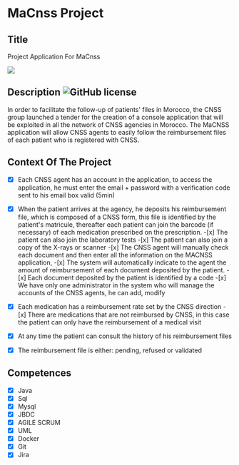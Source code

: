 # MaCnss Project

## Title

Project Application For MaCnss

![](https://www.mapcasablanca.ma/map/uploads/2021/06/CNSS-3.jpg)

## Description ![GitHub license](https://img.shields.io/github/license/Naereen/StrapDown.js.svg)

In order to facilitate the follow-up of patients' files in Morocco, the CNSS group launched a tender for the creation of a console application that will be exploited in all the network of CNSS agencies in Morocco. The MaCNSS application will allow CNSS agents to easily follow the reimbursement files of each patient who is registered with CNSS.

## Context Of The Project

-[x] Each CNSS agent has an account in the application, to access the application, he must enter the email + password with a verification code sent to his email box valid (5min)

-[x] When the patient arrives at the agency, he deposits his reimbursement file, which is composed of a CNSS form, this file is identified by the patient's matricule, thereafter each patient can join the barcode (if necessary) of each medication prescribed on the prescription. -[x] The patient can also join the laboratory tests -[x] The patient can also join a copy of the X-rays or scanner -[x] The CNSS agent will manually check each document and then enter all the information on the MACNSS application, -[x] The system will automatically indicate to the agent the amount of reimbursement of each document deposited by the patient. -[x] Each document deposited by the patient is identified by a code -[x] We have only one administrator in the system who will manage the accounts of the CNSS agents, he can add, modify

-[x] Each medication has a reimbursement rate set by the CNSS direction -[x] There are medications that are not reimbursed by CNSS, in this case the patient can only have the reimbursement of a medical visit

-[x] At any time the patient can consult the history of his reimbursement files

-[x] The reimbursement file is either: pending, refused or validated

## Competences

- [x] Java
- [x] Sql
- [x] Mysql
- [x] JBDC
- [x] AGILE SCRUM
- [x] UML
- [x] Docker
- [x] Git
- [x] Jira
